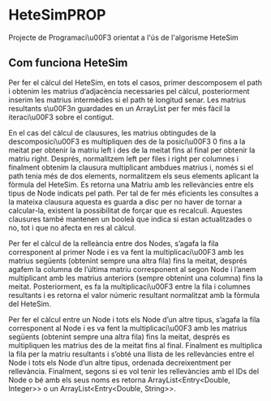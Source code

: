 # HeteSimPROP
Projecte de Programaci\u00F3 orientat a l'ús de l'algorisme HeteSim

## Com funciona HeteSim

Per fer el càlcul del HeteSim, en tots el casos, primer descomposem el path i obtenim les matrius d’adjacència necessaries pel càlcul, posteriorment inserim les matrius intermèdies si el path té longitud senar. Les matrius resultants s\u00F3n guardades en un ArrayList<Matriu> per fer més fàcil la iteraci\u00F3 sobre el contigut.

En el cas del càlcul de clausures, les matrius obtingudes de la descomposici\u00F3 es multipliquen des de la posici\u00F3 0 fins a la meitat per obtenir la matriu left i des de la meitat fins al final per obtenir la matriu right. Després, normalitzem left per files i right per columnes i finalment obtenim la clausura multiplicant ambdues matrius i, només si el path tenia més de dos elements, normalitzem els seus elements aplicant la fòrmula del HeteSim. Es retorna una Matriu amb les rellevàncies entre els tipus de Node indicats pel path. Per tal de fer més eficients les consultes a la mateixa clausura aquesta es guarda a disc per no haver de tornar a calcular-la, existent la possibilitat de forçar que es recalculi. Aquestes clausures també mantenen un booleà que indica si estan actualitzades o no, tot i que no afecta en res al càlcul.

Per fer el càlcul de la relleància entre dos Nodes, s’agafa la fila corresponent al primer Node i es va fent la multiplicaci\u00F3 amb les matrius següents (obtenint sempre una altra fila) fins la meitat, després agafem la columna de l’última matriu corresponent al segon Node i l’anem multiplicant amb les matrius anteriors (sempre obtenint una columna) fins la meitat. Posteriorment, es fa la multiplicaci\u00F3 entre la fila i columnes resultants i es retorna el valor númeric resultant normalitzat amb la fòrmula del HeteSim.

Per fer el càlcul entre un Node i tots els Node d’un altre tipus, s’agafa la fila corresponent al Node i es va fent la multiplicaci\u00F3 amb les matrius següents (obtenint sempre una altra fila) fins la meitat, després es multipliquen les matrius des de la meitat fins al final. Finalment es multiplica la fila per la matriu resultants i s’obté una llista de les rellevàncies entre el Node i tots els Node d’un altre tipus, ordenada decreixentment per rellevància. Finalment, segons si es vol tenir les rellevàncies amb el IDs del Node o bé amb els seus noms es retorna ArrayList&lt;Entry&lt;Double, Integer&gt;&gt; o un ArrayList&lt;Entry&lt;Double, String&gt;&gt;.
